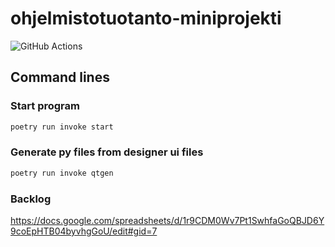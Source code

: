 # ohjelmistotuotanto-miniprojekti

![GitHub Actions](https://github.com/vikke1234/ohjelmistotuotanto-miniprojekti/workflows/CI/badge.svg)

## Command lines
### Start program
```sh
poetry run invoke start
```

### Generate py files from designer ui files
```sh
poetry run invoke qtgen
```


### Backlog
https://docs.google.com/spreadsheets/d/1r9CDM0Wv7Pt1SwhfaGoQBJD6Y9coEpHTB04byvhgGoU/edit#gid=7
